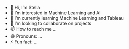- 👋 Hi, I’m Stella
- 👀 I’m interested in Machine Learning and AI
- 🌱 I’m currently learning Machine Learning and Tableau
- 💞️ I’m looking to collaborate on projects
- 📫 How to reach me ...
- 😄 Pronouns: ...
- ⚡ Fun fact: ...

<!---
GallardoEstelle/GallardoEstelle is a ✨ special ✨ repository because its `README.md` (this file) appears on your GitHub profile.
You can click the Preview link to take a look at your changes.
--->
